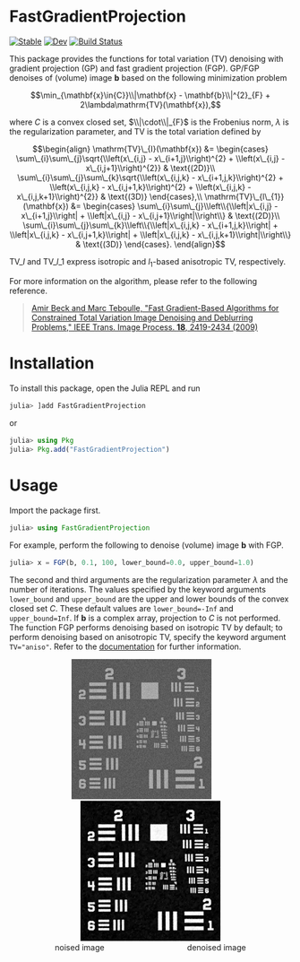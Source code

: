 # FastGradientProjection

[![Stable](https://img.shields.io/badge/docs-stable-blue.svg)](https://syoshida1983.github.io/FastGradientProjection.jl/stable/)
[![Dev](https://img.shields.io/badge/docs-dev-blue.svg)](https://syoshida1983.github.io/FastGradientProjection.jl/dev/)
[![Build Status](https://github.com/syoshida1983/FastGradientProjection.jl/actions/workflows/CI.yml/badge.svg?branch=main)](https://github.com/syoshida1983/FastGradientProjection.jl/actions/workflows/CI.yml?query=branch%3Amain)

This package provides the functions for total variation (TV) denoising with gradient projection (GP) and fast gradient projection (FGP). GP/FGP denoises of (volume) image $\mathbf{b}$ based on the following minimization problem

$$\min_{\mathbf{x}\in{C}}\\|\mathbf{x} - \mathbf{b}\\|^{2}_{F} + 2\lambda\mathrm{TV}(\mathbf{x}),$$

where $C$ is a convex closed set, $\\|\cdot\\|_{F}$ is the Frobenius norm, $\lambda$ is the regularization parameter, and $\mathrm{TV}$ is the total variation defined by

$$\begin{align}
    \mathrm{TV}\_{I}(\mathbf{x}) &=
    \begin{cases}
        \sum\_{i}\sum\_{j}\sqrt{\\left(x\_{i,j} - x\_{i+1,j}\\right)^{2} + \\left(x\_{i,j} - x\_{i,j+1}\\right)^{2}} & \text{(2D)}\\
        \sum\_{i}\sum\_{j}\sum\_{k}\sqrt{\\left(x\_{i,j,k} - x\_{i+1,j,k}\\right)^{2} + \\left(x\_{i,j,k} - x\_{i,j+1,k}\\right)^{2} + \\left(x\_{i,j,k} - x\_{i,j,k+1}\\right)^{2}} & \text{(3D)}
    \end{cases},\\
    \mathrm{TV}\_{l\_{1}}(\mathbf{x}) &=
    \begin{cases}
        \sum\_{i}\sum\_{j}\\left\\{\\left|x\_{i,j} - x\_{i+1,j}\\right| + \\left|x\_{i,j} - x\_{i,j+1}\\right|\\right\\} & \text{(2D)}\\
        \sum\_{i}\sum\_{j}\sum\_{k}\\left\\{\\left|x\_{i,j,k} - x\_{i+1,j,k}\\right| + \\left|x\_{i,j,k} - x\_{i,j+1,k}\\right| + \\left|x\_{i,j,k} - x\_{i,j,k+1}\\right|\\right\\} & \text{(3D)}
    \end{cases}.
\end{align}$$

$\mathrm{TV}\_{I}$ and $\mathrm{TV}\_{l\_{1}}$ express isotropic and $l_{1}$-based anisotropic TV, respectively.

For more information on the algorithm, please refer to the following reference.

> [Amir Beck and Marc Teboulle, "Fast Gradient-Based Algorithms for Constrained Total Variation Image Denoising and Deblurring Problems," IEEE Trans. Image Process. **18**, 2419-2434 (2009)](https://doi.org/10.1109/TIP.2009.2028250)

# Installation

To install this package, open the Julia REPL and run

```julia
julia> ]add FastGradientProjection
```

or

```julia
julia> using Pkg
julia> Pkg.add("FastGradientProjection")
```

# Usage

Import the package first.

```julia
julia> using FastGradientProjection
```

For example, perform the following to denoise (volume) image $\mathbf{b}$ with FGP.

```julia
julia> x = FGP(b, 0.1, 100, lower_bound=0.0, upper_bound=1.0)
```

The second and third arguments are the regularization parameter $\lambda$ and the number of iterations. The values specified by the keyword arguments `lower_bound` and `upper_bound` are the upper and lower bounds of the convex closed set $C$. These default values are `lower_bound=-Inf` and `upper_bound=Inf`. If $\mathbf{b}$ is a complex array, projection to $C$ is not performed. The function FGP performs denoising based on isotropic TV by default; to perform denoising based on anisotropic TV, specify the keyword argument `TV="aniso"`. Refer to the [documentation]((https://syoshida1983.github.io/FastGradientProjection.jl/stable/)) for further information.

<p align="center">
    <img src="https://github.com/syoshida1983/FastGradientProjection.jl/blob/images/noised.jpg" width="250px">
    &emsp;&emsp;
    <img src="https://github.com/syoshida1983/FastGradientProjection.jl/blob/images/denoised.jpg" width="250px">
    <br>
    noised image
    &emsp;&emsp;&emsp;&emsp;&emsp;&emsp;&emsp;&emsp;&emsp;&emsp;
    denoised image
</p>
